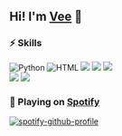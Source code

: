 
## Hi! I'm [Vee](https://discord.com/users/427476505455624193) :wave: 
### ⚡ Skills
<img src="https://img.shields.io/badge/Python-14354C?style=for-the-badge&logo=python&logoColor=white" alt="Python" /> <img src="https://img.shields.io/badge/HTML5-E34F26?style=for-the-badge&logo=html5&logoColor=white" alt="HTML" /> <img src="https://img.shields.io/badge/CSS3-1572B6?style=for-the-badge&logo=css3&logoColor=white"/> <img src="https://img.shields.io/badge/MySQL-005C84?style=for-the-badge&logo=mysql&logoColor=white"/> <img src="https://img.shields.io/badge/Electron-2B2E3A?style=for-the-badge&logo=electron&logoColor=9FEAF9"/> 
<br />
<img src="https://img.shields.io/badge/Figma-F24E1E?style=for-the-badge&logo=figma&logoColor=white"/> <img src="https://img.shields.io/badge/Trello-0052CC?style=for-the-badge&logo=trello&logoColor=white"/>


### 🎵 Playing on [Spotify](https://open.spotify.com/user/18s4bz9f7vrjj7q68ks2oaqg0?si=dd2e6514c1c94054)
[![spotify-github-profile](https://spotify-github-profile.vercel.app/api/view?uid=18s4bz9f7vrjj7q68ks2oaqg0&cover_image=true&theme=natemoo-re&bar_color=53b14f&bar_color_cover=true)](https://spotify-github-profile.vercel.app/api/view?uid=18s4bz9f7vrjj7q68ks2oaqg0&redirect=true)
